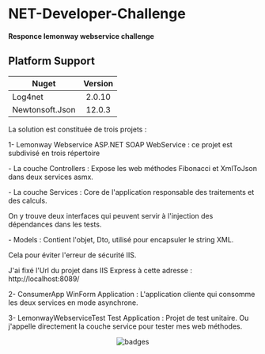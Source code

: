 # NET-Developer-Challenge

#### Responce lemonway webservice challenge
## Platform Support

|Nuget|Version|
| ------------------- | :------------------: |
|Log4net|2.0.10|
|Newtonsoft.Json| 12.0.3|



<p>La solution est constituée de trois projets : </p>

<p>1- Lemonway Webservice ASP.NET SOAP WebService : ce projet est subdivisé en trois répertoire  </p>
<p>      - La couche Controllers : Expose les web méthodes Fibonacci et XmlToJson dans deux services asmx.  </p>
<p>      - La couche Services : Core de l'application responsable des traitements et des calculs.  </p>
<p>          On y trouve deux interfaces qui peuvent servir à l'injection des dépendances dans les tests. </p>
<p>      - Models : Contient l'objet, Dto, utilisé pour encapsuler le string XML.  </p>
<p>                 Cela pour éviter l'erreur de sécurité IIS. </p>

<p>J'ai fixé l'Url du projet dans IIS Express à cette adresse : http://localhost:8089/ </p>

<p>2- ConsumerApp WinForm Application : L'application cliente qui consomme les deux services en mode asynchrone. </p>

<p>3- LemonwayWebserviceTest Test Application : Projet de test unitaire. Ou j'appelle directement la couche service pour tester mes web méthodes. </p>
 
<p align="center">
  <img src="https://i.imgur.com/eKEJk9J.png" alt="badges" style="margin:auto">
</p>
